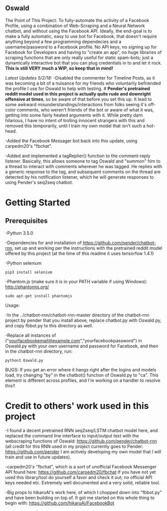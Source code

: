 ## Oswald

The Point of This Project:
  To fully-automate the activity of a Facebook Profile, using a combination of Web-Scraping and a Neural Network chatbot, and without using the Facebook API.  Ideally, the end-goal is to make a fully automatic, easy to use bot for Facebook, that doesn't require anything beyond a few programming dependecies and a username/password to a Facebook profile.  No API keys, no signing up for Facebook for Developers and having to "create an app", no huge libraries of scraping functions that are only really useful for static spam-bots; just a dynamically interactive bot that you can plug credentials in to and let it rock.  **This is still VERY much a WIP, so keep that in mind!**  


*Latest Updates 5/2/18:*
-Disabled the commenter for Timeline Posts, as it was becoming a bit of a nuisance for my friends who voluntarily befriended the profile I use for Oswald to help with testing.  # **Pender's pretrained reddit model used in this project is actually quite rude and downright offensive at times**, so be aware of that before you set this up.  It lead to some awkward misunderstandings/interactions from folks seeing it's off-color comments, who weren't friends of the bot or aware of what it was, getting into some fairly heated arguments with it.  While pretty darn hilarious, I have no intent of trolling innocent strangers with this and removed this temporarily, until I train my own model that isn't such a hot-head.

-Added the Facebook Messager bot back into this update, using carpedm20's "fbchat".

-Added and implemented a tagReplier() function to the comment-reply listener.  Basically, this allows someone to tag Oswald and "summon" him to a thread to interact with comments wherever he was tagged.  He replies with a generic response to the tag, and subsequent comments on the thread are detected by his notification listener, which he will generate responses to using Pender's seq2seq chatbot.

# Getting Started

## Prerequisites


-Python 3.5.0  


-Dependencies for and installation of https://github.com/pender/chatbot-rnn, set up and working per the instructions with the pretrained reddit model offered by this project (at the time of this readme it uses tensorfow 1.4.1)


-Python selenium
```
pip3 install selenium
```

-Phantom.js (make sure it is in your PATH variable if using Windows):  http://phantomjs.org/
```
sudo apt-get install phantomjs
```


Usage:

-In the ../chatbot-rnn/chatbot-rnn-master directory of the chatbot-rnn project by pender that you install above, replace chatbot.py with Oswald.py, and copy fbbot.py to this directory as well.


-Replace all instances of ("yourfacebookemail@example.com","yourfacebookpassword") in Oswald.py with your own username and password for Facebook, and then in the chatbot-rnn directory, run:

```
python3 Oswald.py
```
BUGS: 
If you get an error where it hangs right after the logins and models load, try changing "by" in the chatbot() function of Oswald.py to "ca".  This element is different across profiles, and I'm working on a handler to resolve this!!

# Credit to others' work used in this project

-I found a decent pretrained RNN seq2seq/LSTM chatbot model here, and replaced the command line interface to input/output text with the webscraping functions of Oswald: https://github.com/pender/chatbot-rnn
(all credit for this RNN used in my project currently goes to Pender: https://github.com/pender I am actively developing my own model that I will train and use in future updates).

-carpedm20's "fbchat", which is a sort of unofficial Facebook Messenger API found here: https://github.com/carpedm20/fbchat
If you have not yet used this library/tool do yourself a favor and check it out; no official API keys needed etc.  Extremely well documented and a very solid, reliable tool.

-Big props to hikaruAI's work here, of which I chopped down into "fbbot.py" and have been building on top of.  It got me started on this whole thing to begin with:
https://github.com/hikaruAi/FacebookBot





